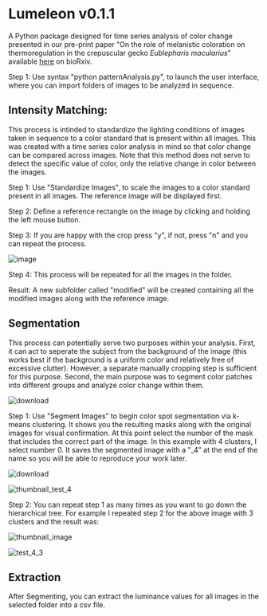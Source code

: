 # Lumeleon v0.1.1

A Python package designed for time series analysis of color change presented in our pre-print paper "On the role of melanistic coloration on thermoregulation in the crepuscular gecko *Eublepharis macularius*" available [here](https://www.biorxiv.org/content/10.1101/2023.05.18.541382v1) on bioRxiv.

Step 1: Use syntax "python patternAnalysis.py", to launch the user interface, where you can import folders of images to be analyzed in sequence.
## Intensity Matching:
This process is intinded to standardize the lighting conditions of images taken in sequence to a color standard that is present within all images. This was created 
with a time series color analysis in mind so that color change can be compared across images. Note that this method does not serve to detect the specific value of color, 
only the relative change in color between the images.

Step 1: Use "Standardize Images", to scale the images to a color standard present in all images. The reference image will be displayed first.

Step 2: Define a reference rectangle on the image by clicking and holding the left mouse button. 

Step 3: If you are happy with the crop press "y", if not, press "n" and you can repeat the process.

![image](https://user-images.githubusercontent.com/69599932/179577716-e53f7de1-a30d-41db-be70-8d5ec646385c.png)

Step 4: This process will be repeated for all the images in the folder.

Result: A new subfolder called "modified" will be created containing all the modified images along with the reference image.



## Segmentation
This process can potentially serve two purposes within your analysis. First, it can act to seperate the subject from the background of the image (this works best if the background is 
a uniform color and relatively free of excessive clutter). However, a separate manually cropping step is sufficient for this purpose. Second, the main purpose was to segment color 
patches into different groups and analyze color change within them.

![download](https://user-images.githubusercontent.com/69599932/179578176-55e46c1f-82c8-49fb-9576-e03a3eef46bc.png)

Step 1: Use "Segment Images" to begin color spot segmentation via k-means clustering. It shows you the resulting masks along with the original images for visual confirmation. At this point select the number of the mask that includes the correct part of the image. In this example with 4 clusters, I select number 0. It saves the segmented image with a "_4" at the end of the name so you will be able to reproduce your work later.

![download](https://user-images.githubusercontent.com/69599932/179578200-f5216b67-b2f6-47d0-9bc0-fa2e7c6f0904.png)

![thumbnail_test_4](https://user-images.githubusercontent.com/69599932/179578776-e1fcc879-f0de-4d41-8162-d351b7b83e4e.png)

Step 2: You can repeat step 1 as many times as you want to go down the hierarchical tree. For example I repeated step 2 for the above image with 3 clusters and the result was:

![thumbnail_image](https://user-images.githubusercontent.com/69599932/179578656-4dbcf7d2-8ccb-4ee3-981a-17909e4d489b.png)

![test_4_3](https://user-images.githubusercontent.com/69599932/179578628-010205bf-24a5-40c3-b144-30a430923a06.png)

## Extraction
After Segmenting, you can extract the luminance values for all images in the selected folder into a csv file.
